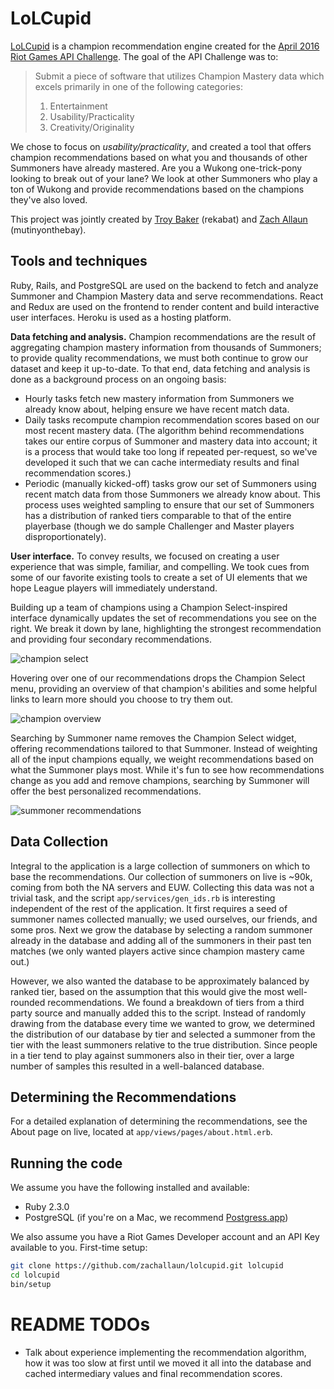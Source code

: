 # LoLCupid

[LoLCupid](http://www.lolcupid.me) is a champion recommendation engine created for the [April 2016 Riot Games API Challenge](https://developer.riotgames.com/discussion/announcements/show/eoq3tZd1). The goal of the API Challenge was to:

> Submit a piece of software that utilizes Champion Mastery data which excels primarily in one of the following categories:
>
> 1. Entertainment
> 2. Usability/Practicality
> 3. Creativity/Originality

We chose to focus on *usability/practicality*, and created a tool that offers champion recommendations based on what you and thousands of other Summoners have already mastered. Are you a Wukong one-trick-pony looking to break out of your lane? We look at other Summoners who play a ton of Wukong and provide recommendations based on the champions they've also loved.

This project was jointly created by [Troy Baker](https://github.com/rekabat) (rekabat) and [Zach Allaun](https://github.com/zachallaun) (mutinyonthebay).

## Tools and techniques

Ruby, Rails, and PostgreSQL are used on the backend to fetch and analyze Summoner and Champion Mastery data and serve recommendations. React and Redux are used on the frontend to render content and build interactive user interfaces. Heroku is used as a hosting platform.

**Data fetching and analysis.** Champion recommendations are the result of aggregating champion mastery information from thousands of Summoners; to provide quality recommendations, we must both continue to grow our dataset and keep it up-to-date. To that end, data fetching and analysis is done as a background process on an ongoing basis:

- Hourly tasks fetch new mastery information from Summoners we already know about, helping ensure we have recent match data.
- Daily tasks recompute champion recommendation scores based on our most recent mastery data. (The algorithm behind recommendations takes our entire corpus of Summoner and mastery data into account; it is a process that would take too long if repeated per-request, so we've developed it such that we can cache intermediaty results and final recommendation scores.)
- Periodic (manually kicked-off) tasks grow our set of Summoners using recent match data from those Summoners we already know about. This process uses weighted sampling to ensure that our set of Summoners has a distribution of ranked tiers comparable to that of the entire playerbase (though we do sample Challenger and Master players disproportionately).

**User interface.** To convey results, we focused on creating a user experience that was simple, familiar, and compelling. We took cues from some of our favorite existing tools to create a set of UI elements that we hope League players will immediately understand.

Building up a team of champions using a Champion Select-inspired interface dynamically updates the set of recommendations you see on the right. We break it down by lane, highlighting the strongest recommendation and providing four secondary recommendations.

![champion select](http://i.imgur.com/h4D7SlN.png)

Hovering over one of our recommendations drops the Champion Select menu, providing an overview of that champion's abilities and some helpful links to learn more should you choose to try them out.

![champion overview](http://i.imgur.com/bTzcaQH.png)

Searching by Summoner name removes the Champion Select widget, offering recommendations tailored to that Summoner. Instead of weighting all of the input champions equally, we weight recommendations based on what the Summoner plays most. While it's fun to see how recommendations change as you add and remove champions, searching by Summoner will offer the best personalized recommendations.

![summoner recommendations](http://i.imgur.com/uldWeJ8.png)

## Data Collection

Integral to the application is a large collection of summoners on which to base the recommendations. Our collection of summoners on live is ~90k, coming from both the NA servers and EUW. Collecting this data was not a trivial task, and the script `app/services/gen_ids.rb` is interesting independent of the rest of the application. It first requires a seed of summoner names collected manually; we used ourselves, our friends, and some pros. Next we grow the database by selecting a random summoner already in the database and adding all of the summoners in their past ten matches (we only wanted players active since champion mastery came out.)

However, we also wanted the database to be approximately balanced by ranked tier, based on the assumption that this would give the most well-rounded recommendations. We found a breakdown of tiers from a third party source and manually added this to the script. Instead of randomly drawing from the database every time we wanted to grow, we determined the distribution of our database by tier and selected a summoner from the tier with the least summoners relative to the true distribution. Since people in a tier tend to play against summoners also in their tier, over a large number of samples this resulted in a well-balanced database.

## Determining the Recommendations
For a detailed explanation of determining the recommendations, see the About page on live, located at `app/views/pages/about.html.erb`.

## Running the code
We assume you have the following installed and available:

- Ruby 2.3.0
- PostgreSQL (if you're on a Mac, we recommend [Postgress.app](http://postgresapp.com/))

We also assume you have a Riot Games Developer account and an API Key available to you. First-time setup:

```sh
git clone https://github.com/zachallaun/lolcupid.git lolcupid
cd lolcupid
bin/setup
```






# README TODOs

- Talk about experience implementing the recommendation algorithm, how it was too slow at first until we moved it all into the database and cached intermediary values and final recommendation scores.

